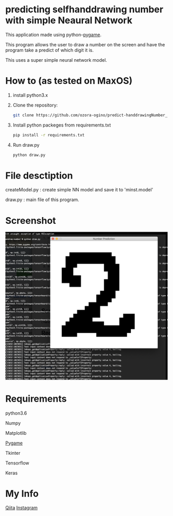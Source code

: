 # predicting selfhanddrawing number with simple Neaural Network
This application made using python-[pygame](pygame).

This program allows the user to draw a number on the screen and have the program take a predict of which digit it is. 

This uses a super simple neural network model.
# How to (as tested on MaxOS)
1. install python3.x
1. Clone the repository:
    ```bash
    git clone https://github.com/ozora-ogino/predict-handdrawingNumber_NN/ 
    ```

2. Install python packeges from requirements.txt
    ```bash
    pip install -r requirements.txt
    ```

3. Run draw.py
    ```bash
    python draw.py
    ```
# File desctiption

createModel.py : create simple NN model and save it to 'minst.model' 

draw.py : main file of this program.

# Screenshot
![](screenshot.png)

# Requirements
python3.6

Numpy 

Matplotlib

[Pygame](pygame)

Tkinter

Tensorflow

Keras

# My Info
[Qiita](https://qiita.com/ozora/items/296cf27793fe50e3a6b4)
[Instagram](https://www.instagram.com/ogino_mup/)

[pygame]: http://www.pygame.org
